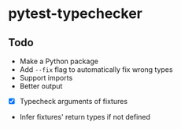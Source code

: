 # pytest-typechecker

## Todo
- Make a Python package
- Add `--fix` flag to automatically fix wrong types
- Support imports
- Better output
- [x] Typecheck arguments of fixtures
- Infer fixtures' return types if not defined